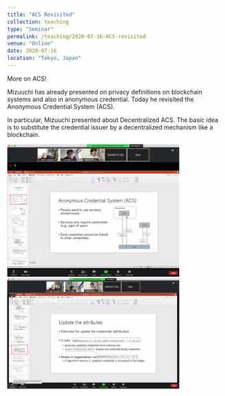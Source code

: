 ```yaml
---
title: "ACS Revisited"
collection: teaching
type: "Seminar"
permalink: /teaching/2020-07-16-ACS-revisited
venue: "Online"
date: 2020-07-16
location: "Tokyo, Japan"
---
```


More on ACS!

Mizuuchi has already presented on privacy definitions on blockchain systems and also in anonymous credential. Today he revisited the Anonymous Credential System (ACS).

In particular, Mizuuchi presented about Decentralized ACS. The basic idea is to substitute the  credential issuer by a decentralized mechanism like a blockchain. 

<img src="/images/teaching/2020-07-16/seminar-mizuuchi.png" width="400">

<img src="/images/teaching/2020-07-16/seminar-mizuuchi-2.png" width="400">

